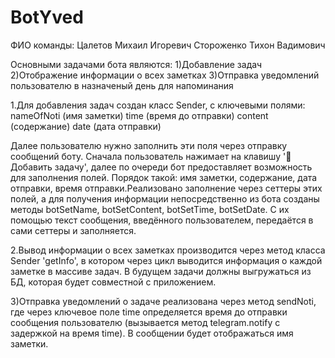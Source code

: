 # BotYved
ФИО команды:
  Цалетов Михаил Игоревич
  Стороженко Тихон Вадимович

Основными задачами бота являются:
 1)Добавление задач
 2)Отображение информации о всех заметках
 3)Отправка уведомлений пользователю в назначеный день для напоминания
 
1.Для добавления задач создан класс Sender, с ключевыми полями:
    nameOfNoti (имя заметки)
    time (время до отправки)
    content (содержание)
    date (дата отправки)
    
Далее пользователю нужно заполнить эти поля через отправку сообщений боту. Сначала пользователь нажимает на клавишу '💬 Добавить  задачу', далее по очереди бот предоставляет возможность для заполнения полей. Порядок такой: имя заметки, содержание, дата отправки, время отправки.Реализовано заполнение через сеттеры этих полей, а для получения информации непосредственно из бота созданы методы botSetName, botSetContent, botSetTime, botSetDate. С их помощью текст сообщения, введённого пользователем, передаётся в сами сеттеры и заполняется.

2.Вывод информации о всех заметках производится через метод класса Sender 'getInfo', в котором через цикл выводится информация о каждой заметке в массиве задач.
В будущем задачи должны выгружаться из БД, которая будет совместной с приложением.

3)Отправка уведомлений о задаче реализована через метод sendNoti, где через ключевое поле time определяется время до отправки сообщения пользователю (вызывается метод telegram.notify с задержкой на время time). В сообщении будет отображаться имя заметки.
